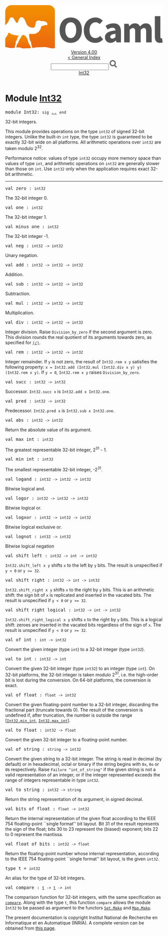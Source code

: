 <!-- ((! set title API !)) ((! set documentation !)) ((! set api !)) ((! set nobreadcrumb !)) -->
<div class="api"><header><nav class="toc brand"><a class="brand" href="https://ocaml.org/"><img src="colour-logo-gray.svg" class="svg" alt="OCaml"></a></nav><nav class="toc"><div class="toc_version"><a href="/docs" id="version-select">Version 4.00</a></div><a href="index.html">&lt; General Index</a><div class="api_search"><input type="text" name="apisearch" id="api_search" oninput="mySearch(false);" onkeypress="this.oninput();" onclick="this.oninput();" onpaste="this.oninput();">
<img src="search_icon.svg" alt="Search" class="svg" onclick="mySearch(false)"></div>
<div id="search_results"></div><div class="toc_title"><a href="#top">Int32</a></div><ul></ul></nav></header>

<h1>Module <a href="type_Int32.html">Int32</a></h1>
<pre><span class="keyword">module</span> Int32: <code class="code"><span class="keyword">sig</span></code> <a href="Int32.html">..</a> <code class="code"><span class="keyword">end</span></code></pre>32-bit integers.
<p>

   This module provides operations on the type <code class="code">int32</code>
   of signed 32-bit integers.  Unlike the built-in <code class="code">int</code> type,
   the type <code class="code">int32</code> is guaranteed to be exactly 32-bit wide on all
   platforms.  All arithmetic operations over <code class="code">int32</code> are taken
   modulo 2<sup class="superscript">32</sup>.
</p><p>

   Performance notice: values of type <code class="code">int32</code> occupy more memory
   space than values of type <code class="code">int</code>, and arithmetic operations on
   <code class="code">int32</code> are generally slower than those on <code class="code">int</code>.  Use <code class="code">int32</code>
   only when the application requires exact 32-bit arithmetic.<br>
</p><hr width="100%">
<pre><span id="VALzero"><span class="keyword">val</span> zero</span> : <code class="type">int32</code></pre><div class="info">
The 32-bit integer 0.<br>
</div>
<pre><span id="VALone"><span class="keyword">val</span> one</span> : <code class="type">int32</code></pre><div class="info">
The 32-bit integer 1.<br>
</div>
<pre><span id="VALminus_one"><span class="keyword">val</span> minus_one</span> : <code class="type">int32</code></pre><div class="info">
The 32-bit integer -1.<br>
</div>
<pre><span id="VALneg"><span class="keyword">val</span> neg</span> : <code class="type">int32 -&gt; int32</code></pre><div class="info">
Unary negation.<br>
</div>
<pre><span id="VALadd"><span class="keyword">val</span> add</span> : <code class="type">int32 -&gt; int32 -&gt; int32</code></pre><div class="info">
Addition.<br>
</div>
<pre><span id="VALsub"><span class="keyword">val</span> sub</span> : <code class="type">int32 -&gt; int32 -&gt; int32</code></pre><div class="info">
Subtraction.<br>
</div>
<pre><span id="VALmul"><span class="keyword">val</span> mul</span> : <code class="type">int32 -&gt; int32 -&gt; int32</code></pre><div class="info">
Multiplication.<br>
</div>
<pre><span id="VALdiv"><span class="keyword">val</span> div</span> : <code class="type">int32 -&gt; int32 -&gt; int32</code></pre><div class="info">
Integer division.  Raise <code class="code"><span class="constructor">Division_by_zero</span></code> if the second
   argument is zero.  This division rounds the real quotient of
   its arguments towards zero, as specified for <a href="Pervasives.html#VAL(/)"><code class="code">(/)</code></a>.<br>
</div>
<pre><span id="VALrem"><span class="keyword">val</span> rem</span> : <code class="type">int32 -&gt; int32 -&gt; int32</code></pre><div class="info">
Integer remainder.  If <code class="code">y</code> is not zero, the result
   of <code class="code"><span class="constructor">Int32</span>.rem x y</code> satisfies the following property:
   <code class="code">x = <span class="constructor">Int32</span>.add (<span class="constructor">Int32</span>.mul (<span class="constructor">Int32</span>.div x y) y) (<span class="constructor">Int32</span>.rem x y)</code>.
   If <code class="code">y = 0</code>, <code class="code"><span class="constructor">Int32</span>.rem x y</code> raises <code class="code"><span class="constructor">Division_by_zero</span></code>.<br>
</div>
<pre><span id="VALsucc"><span class="keyword">val</span> succ</span> : <code class="type">int32 -&gt; int32</code></pre><div class="info">
Successor.  <code class="code"><span class="constructor">Int32</span>.succ x</code> is <code class="code"><span class="constructor">Int32</span>.add x <span class="constructor">Int32</span>.one</code>.<br>
</div>
<pre><span id="VALpred"><span class="keyword">val</span> pred</span> : <code class="type">int32 -&gt; int32</code></pre><div class="info">
Predecessor.  <code class="code"><span class="constructor">Int32</span>.pred x</code> is <code class="code"><span class="constructor">Int32</span>.sub x <span class="constructor">Int32</span>.one</code>.<br>
</div>
<pre><span id="VALabs"><span class="keyword">val</span> abs</span> : <code class="type">int32 -&gt; int32</code></pre><div class="info">
Return the absolute value of its argument.<br>
</div>
<pre><span id="VALmax_int"><span class="keyword">val</span> max_int</span> : <code class="type">int32</code></pre><div class="info">
The greatest representable 32-bit integer, 2<sup class="superscript">31</sup> - 1.<br>
</div>
<pre><span id="VALmin_int"><span class="keyword">val</span> min_int</span> : <code class="type">int32</code></pre><div class="info">
The smallest representable 32-bit integer, -2<sup class="superscript">31</sup>.<br>
</div>
<pre><span id="VALlogand"><span class="keyword">val</span> logand</span> : <code class="type">int32 -&gt; int32 -&gt; int32</code></pre><div class="info">
Bitwise logical and.<br>
</div>
<pre><span id="VALlogor"><span class="keyword">val</span> logor</span> : <code class="type">int32 -&gt; int32 -&gt; int32</code></pre><div class="info">
Bitwise logical or.<br>
</div>
<pre><span id="VALlogxor"><span class="keyword">val</span> logxor</span> : <code class="type">int32 -&gt; int32 -&gt; int32</code></pre><div class="info">
Bitwise logical exclusive or.<br>
</div>
<pre><span id="VALlognot"><span class="keyword">val</span> lognot</span> : <code class="type">int32 -&gt; int32</code></pre><div class="info">
Bitwise logical negation<br>
</div>
<pre><span id="VALshift_left"><span class="keyword">val</span> shift_left</span> : <code class="type">int32 -&gt; int -&gt; int32</code></pre><div class="info">
<code class="code"><span class="constructor">Int32</span>.shift_left x y</code> shifts <code class="code">x</code> to the left by <code class="code">y</code> bits.
   The result is unspecified if <code class="code">y &lt; 0</code> or <code class="code">y &gt;= 32</code>.<br>
</div>
<pre><span id="VALshift_right"><span class="keyword">val</span> shift_right</span> : <code class="type">int32 -&gt; int -&gt; int32</code></pre><div class="info">
<code class="code"><span class="constructor">Int32</span>.shift_right x y</code> shifts <code class="code">x</code> to the right by <code class="code">y</code> bits.
   This is an arithmetic shift: the sign bit of <code class="code">x</code> is replicated
   and inserted in the vacated bits.
   The result is unspecified if <code class="code">y &lt; 0</code> or <code class="code">y &gt;= 32</code>.<br>
</div>
<pre><span id="VALshift_right_logical"><span class="keyword">val</span> shift_right_logical</span> : <code class="type">int32 -&gt; int -&gt; int32</code></pre><div class="info">
<code class="code"><span class="constructor">Int32</span>.shift_right_logical x y</code> shifts <code class="code">x</code> to the right by <code class="code">y</code> bits.
   This is a logical shift: zeroes are inserted in the vacated bits
   regardless of the sign of <code class="code">x</code>.
   The result is unspecified if <code class="code">y &lt; 0</code> or <code class="code">y &gt;= 32</code>.<br>
</div>
<pre><span id="VALof_int"><span class="keyword">val</span> of_int</span> : <code class="type">int -&gt; int32</code></pre><div class="info">
Convert the given integer (type <code class="code">int</code>) to a 32-bit integer
    (type <code class="code">int32</code>).<br>
</div>
<pre><span id="VALto_int"><span class="keyword">val</span> to_int</span> : <code class="type">int32 -&gt; int</code></pre><div class="info">
Convert the given 32-bit integer (type <code class="code">int32</code>) to an
   integer (type <code class="code">int</code>).  On 32-bit platforms, the 32-bit integer
   is taken modulo 2<sup class="superscript">31</sup>, i.e. the high-order bit is lost
   during the conversion.  On 64-bit platforms, the conversion
   is exact.<br>
</div>
<pre><span id="VALof_float"><span class="keyword">val</span> of_float</span> : <code class="type">float -&gt; int32</code></pre><div class="info">
Convert the given floating-point number to a 32-bit integer,
   discarding the fractional part (truncate towards 0).
   The result of the conversion is undefined if, after truncation,
   the number is outside the range [<a href="Int32.html#VALmin_int"><code class="code"><span class="constructor">Int32</span>.min_int</code></a>, <a href="Int32.html#VALmax_int"><code class="code"><span class="constructor">Int32</span>.max_int</code></a>].<br>
</div>
<pre><span id="VALto_float"><span class="keyword">val</span> to_float</span> : <code class="type">int32 -&gt; float</code></pre><div class="info">
Convert the given 32-bit integer to a floating-point number.<br>
</div>
<pre><span id="VALof_string"><span class="keyword">val</span> of_string</span> : <code class="type">string -&gt; int32</code></pre><div class="info">
Convert the given string to a 32-bit integer.
   The string is read in decimal (by default) or in hexadecimal,
   octal or binary if the string begins with <code class="code">0x</code>, <code class="code">0o</code> or <code class="code">0b</code>
   respectively.
   Raise <code class="code"><span class="constructor">Failure</span> <span class="string">"int_of_string"</span></code> if the given string is not
   a valid representation of an integer, or if the integer represented
   exceeds the range of integers representable in type <code class="code">int32</code>.<br>
</div>
<pre><span id="VALto_string"><span class="keyword">val</span> to_string</span> : <code class="type">int32 -&gt; string</code></pre><div class="info">
Return the string representation of its argument, in signed decimal.<br>
</div>
<pre><span id="VALbits_of_float"><span class="keyword">val</span> bits_of_float</span> : <code class="type">float -&gt; int32</code></pre><div class="info">
Return the internal representation of the given float according
   to the IEEE 754 floating-point ``single format'' bit layout.
   Bit 31 of the result represents the sign of the float;
   bits 30 to 23 represent the (biased) exponent; bits 22 to 0
   represent the mantissa.<br>
</div>
<pre><span id="VALfloat_of_bits"><span class="keyword">val</span> float_of_bits</span> : <code class="type">int32 -&gt; float</code></pre><div class="info">
Return the floating-point number whose internal representation,
   according to the IEEE 754 floating-point ``single format'' bit layout,
   is the given <code class="code">int32</code>.<br>
</div>
<pre><span id="TYPEt"><span class="keyword">type</span> <code class="type"></code>t</span> = <code class="type">int32</code> </pre>
<div class="info">
An alias for the type of 32-bit integers.<br>
</div>

<pre><span id="VALcompare"><span class="keyword">val</span> compare</span> : <code class="type"><a href="Int32.html#TYPEt">t</a> -&gt; <a href="Int32.html#TYPEt">t</a> -&gt; int</code></pre><div class="info">
The comparison function for 32-bit integers, with the same specification as
    <a href="Pervasives.html#VALcompare"><code class="code">compare</code></a>.  Along with the type <code class="code">t</code>, this function <code class="code">compare</code>
    allows the module <code class="code"><span class="constructor">Int32</span></code> to be passed as argument to the functors
    <a href="Set.Make.html"><code class="code"><span class="constructor">Set</span>.<span class="constructor">Make</span></code></a> and <a href="Map.Make.html"><code class="code"><span class="constructor">Map</span>.<span class="constructor">Make</span></code></a>.<br>
</div>
<div class="copyright">The present documentation is copyright Institut National de Recherche en Informatique et en Automatique (INRIA). A complete version can be obtained from <a href="http://caml.inria.fr/pub/docs/manual-ocaml/">this page</a>.</div></div>
